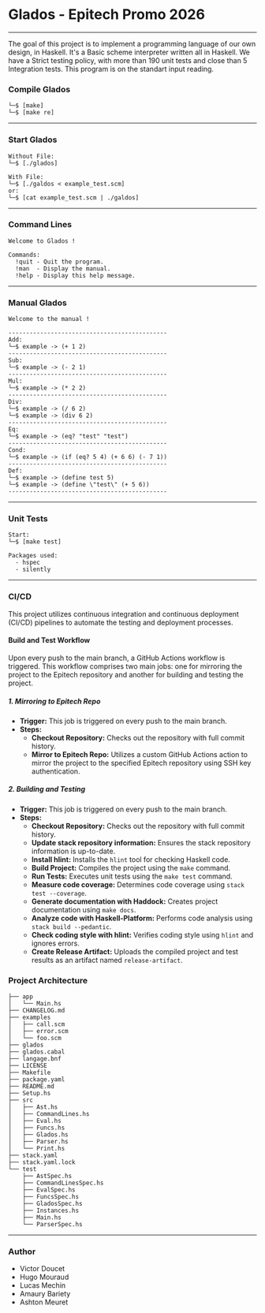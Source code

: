 # Glados - Epitech Promo 2026

--------------------------------------

The goal of this project is to implement a programming language of our own design, in Haskell. It's a Basic scheme interpreter written all in Haskell.
We have a Strict testing policy, with more than 190 unit tests and close than 5 Integration tests. This program is on the standart input reading.

### Compile Glados

```
└─$ [make]
└─$ [make re]
```

--------------------------------------

### Start Glados

```
Without File:
└─$ [./glados]

With File:
└─$ [./galdos < example_test.scm]
or:
└─$ [cat example_test.scm | ./galdos]
```

--------------------------------------

### Command Lines

```
Welcome to Glados !

Commands:
  !quit - Quit the program.
  !man  - Display the manual.
  !help - Display this help message.
```

--------------------------------------

### Manual Glados

```
Welcome to the manual !

---------------------------------------------
Add:
└─$ example -> (+ 1 2)
---------------------------------------------
Sub:
└─$ example -> (- 2 1)
---------------------------------------------
Mul:
└─$ example -> (* 2 2)
---------------------------------------------
Div:
└─$ example -> (/ 6 2)
└─$ example -> (div 6 2)
---------------------------------------------
Eq:
└─$ example -> (eq? "test" "test")
---------------------------------------------
Cond:
└─$ example -> (if (eq? 5 4) (+ 6 6) (- 7 1))
---------------------------------------------
Def:
└─$ example -> (define test 5)
└─$ example -> (define \"test\" (+ 5 6))
---------------------------------------------
```

--------------------------------------

### Unit Tests

```
Start:
└─$ [make test]

Packages used:
  - hspec
  - silently
```

--------------------------------------

### CI/CD

This project utilizes continuous integration and continuous deployment (CI/CD) pipelines to automate the testing and deployment processes.

#### Build and Test Workflow

Upon every push to the main branch, a GitHub Actions workflow is triggered. This workflow comprises two main jobs: one for mirroring the project to the Epitech repository and another for building and testing the project.

##### 1. Mirroring to Epitech Repo

- **Trigger:** This job is triggered on every push to the main branch.
- **Steps:**
  - **Checkout Repository:** Checks out the repository with full commit history.
  - **Mirror to Epitech Repo:** Utilizes a custom GitHub Actions action to mirror the project to the specified Epitech repository using SSH key authentication.

##### 2. Building and Testing

- **Trigger:** This job is triggered on every push to the main branch.
- **Steps:**
  - **Checkout Repository:** Checks out the repository with full commit history.
  - **Update stack repository information:** Ensures the stack repository information is up-to-date.
  - **Install hlint:** Installs the `hlint` tool for checking Haskell code.
  - **Build Project:** Compiles the project using the `make` command.
  - **Run Tests:** Executes unit tests using the `make test` command.
  - **Measure code coverage:** Determines code coverage using `stack test --coverage`.
  - **Generate documentation with Haddock:** Creates project documentation using `make docs`.
  - **Analyze code with Haskell-Platform:** Performs code analysis using `stack build --pedantic`.
  - **Check coding style with hlint:** Verifies coding style using `hlint` and ignores errors.
  - **Create Release Artifact:** Uploads the compiled project and test results as an artifact named `release-artifact`.

### Project Architecture

```
├── app
│   └── Main.hs
├── CHANGELOG.md
├── examples
│   ├── call.scm
│   ├── error.scm
│   └── foo.scm
├── glados
├── glados.cabal
├── langage.bnf
├── LICENSE
├── Makefile
├── package.yaml
├── README.md
├── Setup.hs
├── src
│   ├── Ast.hs
│   ├── CommandLines.hs
│   ├── Eval.hs
│   ├── Funcs.hs
│   ├── Glados.hs
│   ├── Parser.hs
│   └── Print.hs
├── stack.yaml
├── stack.yaml.lock
└── test
    ├── AstSpec.hs
    ├── CommandLinesSpec.hs
    ├── EvalSpec.hs
    ├── FuncsSpec.hs
    ├── GladosSpec.hs
    ├── Instances.hs
    ├── Main.hs
    └── ParserSpec.hs
```

--------------------------------------

### Author

- Victor Doucet
- Hugo Mouraud
- Lucas Mechin
- Amaury Bariety
- Ashton Meuret
